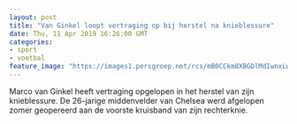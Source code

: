 ```yaml
---
layout: post
title: "Van Ginkel loopt vertraging op bij herstel na knieblessure"
date: Thu, 11 Apr 2019 16:26:00 GMT
categories: 
- sport 
- voetbal 
feature_image: "https://images1.persgroep.net/rcs/mB0CCkm8XBGDlMdIwnxLwg1NupI/diocontent/116049519/_fitwidth/400/?appId=21791a8992982cd8da851550a453bd7f&quality=0.7"
---
```


Marco van Ginkel heeft vertraging opgelopen in het herstel van zijn knieblessure. De 26-jarige middenvelder van Chelsea werd afgelopen zomer geopereerd aan de voorste kruisband van zijn rechterknie.
